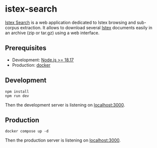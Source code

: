 # istex-search

[Istex Search](https://search.istex.fr) is a web application dedicated to Istex browsing and sub-corpus extraction. It allows to download several [Istex](https://istex.fr) documents easily in an archive (zip or tar.gz) using a web interface.

## Prerequisites

- Development: [Node.js >= 18.17](https://nodejs.org)
- Production: [docker](https://www.docker.com)

## Development

```
npm install
npm run dev
```

Then the development server is listening on [localhost:3000](http://localhost:3000).

## Production

```
docker compose up -d
```

Then the production server is listening on [localhost:3000](http://localhost:3000).
